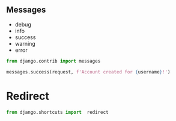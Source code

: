 ## Messages

- debug
- info
- success
- warning
- error
```python
from django.contrib import messages

messages.success(request, f'Account created for {username}!')
```


# Redirect

```python
from django.shortcuts import  redirect
```